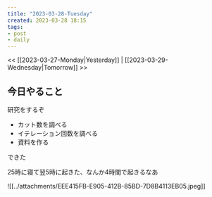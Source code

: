 ```yaml
---
title: "2023-03-28-Tuesday"
created: 2023-03-28 18:15
tags:
- post
- daily
---
```


<< [[2023-03-27-Monday|Yesterday]] | [[2023-03-29-Wednesday|Tomorrow]] >>

## 今日やること

研究をするぞ

- カット数を調べる
- イテレーション回数を調べる
- 資料を作る

できた

25時に寝て翌5時に起きた、なんか4時間で起きるなあ

![[../attachments/EEE415FB-E905-412B-85BD-7D8B4113EB05.jpeg]]
